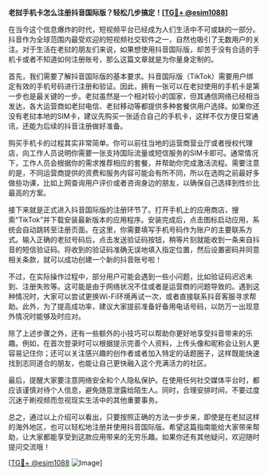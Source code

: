 **老挝手机卡怎么注册抖音国际版？轻松几步搞定！[[TG💪+ @esim1088](https://t.me/s/esim1088)]**

在当今这个信息爆炸的时代，短视频平台已经成为人们生活中不可或缺的一部分。抖音作为全球范围内最受欢迎的短视频社交软件之一，自然也吸引了无数用户的关注。对于生活在老挝的朋友们来说，如果想使用抖音国际版，却苦于没有合适的手机卡或者不知道如何注册账号，那么这篇文章就是为你量身定制的。

首先，我们需要了解抖音国际版的基本要求。抖音国际版（TikTok）需要用户绑定有效的手机号码进行注册和验证。因此，拥有一张可以在老挝使用的手机卡是第一步也是最关键的一步。老挝虽然是一个相对较小的国家，但其通信网络已经相当发达，各大运营商如老挝电信、老挝移动等都提供多种套餐供用户选择。如果你还没有老挝本地的SIM卡，建议先购买一张适合自己的手机卡，这样不仅方便日常通讯，还能为后续的抖音注册做好准备。

购买手机卡的过程其实非常简单。你可以前往当地的运营商营业厅或者授权代理店，向工作人员说明你需要一张支持国际流量或短信服务的SIM卡即可。通常情况下，工作人员会根据你的需求推荐相应的套餐，并帮助你完成激活流程。需要注意的是，不同运营商提供的资费和服务内容可能会有所不同，所以在选购之前最好多做些功课，比如上网查询用户评价或者咨询身边的朋友，以确保自己选择到性价比最高的方案。

接下来就是正式进入抖音国际版的注册环节了。打开手机上的应用商店，搜索“TikTok”并下载安装最新版本的应用程序。安装完成后，点击图标启动应用，系统会自动跳转至注册页面。在这里，你需要填写手机号码作为账户的主要联系方式。输入正确的老挝号码后，点击发送验证码按钮，稍等片刻就能收到一条来自抖音的短信验证码。将收到的验证码准确无误地填入指定位置，然后设置密码并同意相关条款，就可以成功创建一个新的抖音账号啦！

不过，在实际操作过程中，部分用户可能会遇到一些小问题，比如验证码迟迟未到、注册失败等。这可能是由于网络状况不佳或者是运营商的问题导致的。遇到这种情况时，大家可以尝试更换Wi-Fi环境再试一次，或者直接联系抖音客服寻求帮助。此外，为了提高成功率，建议大家提前准备好备用电话号码，以防万一出现意外情况时能够及时应对。

除了上述步骤之外，还有一些额外的小技巧可以帮助你更好地享受抖音带来的乐趣。例如，在首次登录时可以根据提示完善个人资料，上传头像和昵称会让别人更容易记住你；还可以关注感兴趣的创作者或者加入特定的话题圈子，这样既能快速找到志同道合的朋友，也能让自己更快融入这个充满活力的社区。

最后，提醒大家要注意网络安全和个人隐私保护。在使用任何社交媒体平台时，都应该谨慎对待个人信息，避免随意泄露给陌生人。同时，合理安排时间，不要过度沉迷于刷视频而忽视现实生活中的其他重要事务。

总之，通过以上介绍可以看出，只要按照正确的方法一步步来，即使是在老挝这样的海外地区，也可以轻松地注册并使用抖音国际版。希望这篇指南能给大家带来帮助，让大家都能享受到这款应用带来的无穷乐趣。如果你还有其他疑问，欢迎随时提问交流哦！

[[TG💪+ @esim1088](https://t.me/s/esim1088) ![Image](https://i.postimg.cc/4NQfJmqS/Snipaste-2025-05-13-00-14-12.png)]